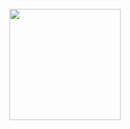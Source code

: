 <p>
  <img width="200" src="https://gitee.com/shuxiaoluo/spyro-vue-admin/blob/dev/public/logo.svg">
</p>
